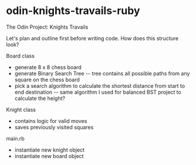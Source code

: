 # odin-knights-travails-ruby
The Odin Project: Knights Travails

Let's plan and outline first before writing code. How does this structure look? 

Board class
- generate 8 x 8 chess board
- generate Binary Search Tree 
-- tree contains all possible paths from any square on the chess board
- pick a search algorithm to calculate the shortest distance from start to end destination
-- same algorithm I used for balanced BST project to calculate the height?

Knight class
- contains logic for valid moves
- saves previously visited squares

 main.rb
- instantiate new knight object
- instantiate new board object
